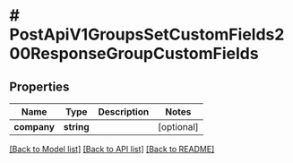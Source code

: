# # PostApiV1GroupsSetCustomFields200ResponseGroupCustomFields

## Properties

Name | Type | Description | Notes
------------ | ------------- | ------------- | -------------
**company** | **string** |  | [optional]

[[Back to Model list]](../../README.md#models) [[Back to API list]](../../README.md#endpoints) [[Back to README]](../../README.md)
